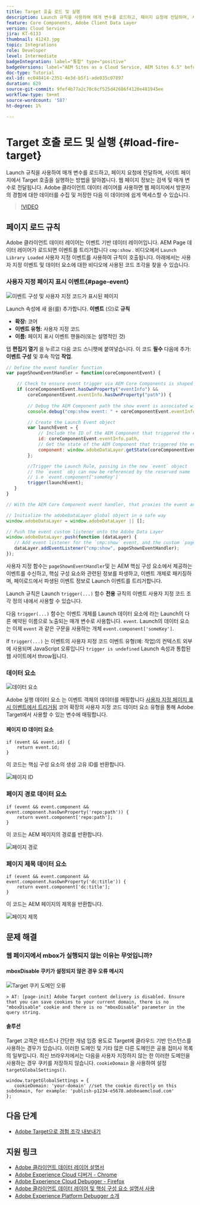```yaml
---
title: Target 호출 로드 및 실행
description: Launch 규칙을 사용하여 매개 변수를 로드하고, 페이지 요청에 전달하며, 사이트 페이지에서 Target 호출을 실행하는 방법을 알아봅니다. 페이지 정보는 검색 및 매개 변수로 전달됩니다. Adobe 클라이언트 데이터 레이어를 사용하면 웹 페이지에서 방문자의 경험에 대한 데이터를 수집 및 저장한 다음 이 데이터에 쉽게 액세스할 수 있습니다.
feature: Core Components, Adobe Client Data Layer
version: Cloud Service
jira: KT-6133
thumbnail: 41243.jpg
topic: Integrations
role: Developer
level: Intermediate
badgeIntegration: label="통합" type="positive"
badgeVersions: label="AEM Sites as a Cloud Service, AEM Sites 6.5" before-title="false"
doc-type: Tutorial
exl-id: ec048414-2351-4e3d-b5f1-ade035c07897
duration: 629
source-git-commit: 9fef4b77a2c70c8cf525d42686f4120e481945ee
workflow-type: tm+mt
source-wordcount: '587'
ht-degree: 1%

---
```


# Target 호출 로드 및 실행 {#load-fire-target}

Launch 규칙을 사용하여 매개 변수를 로드하고, 페이지 요청에 전달하며, 사이트 페이지에서 Target 호출을 실행하는 방법을 알아봅니다. 웹 페이지 정보는 검색 및 매개 변수로 전달됩니다. Adobe 클라이언트 데이터 레이어를 사용하면 웹 페이지에서 방문자의 경험에 대한 데이터를 수집 및 저장한 다음 이 데이터에 쉽게 액세스할 수 있습니다.

>[!VIDEO](https://video.tv.adobe.com/v/41243?quality=12&learn=on)

## 페이지 로드 규칙

Adobe 클라이언트 데이터 레이어는 이벤트 기반 데이터 레이어입니다. AEM Page 데이터 레이어가 로드되면 이벤트를 트리거합니다 `cmp:show` . 비디오에서 `Launch Library Loaded` 사용자 지정 이벤트를 사용하여 규칙이 호출됩니다. 아래에서는 사용자 지정 이벤트 및 데이터 요소에 대한 비디오에 사용된 코드 조각을 찾을 수 있습니다.

### 사용자 지정 페이지 표시 이벤트{#page-event}

![이벤트 구성 및 사용자 지정 코드가 표시된 페이지](assets/load-and-fire-target-call.png)

Launch 속성에 새 을(를) 추가합니다. **이벤트** (으)로 **규칙**

+ __확장:__ 코어
+ __이벤트 유형:__ 사용자 지정 코드
+ __이름:__ 페이지 표시 이벤트 핸들러(또는 설명적인 것)

탭 __편집기 열기__ 을 누르고 다음 코드 스니펫에 붙여넣습니다. 이 코드 __필수__ 다음에 추가: __이벤트 구성__ 및 후속 작업 __작업__.

```javascript
// Define the event handler function
var pageShownEventHandler = function(coreComponentEvent) {

    // Check to ensure event trigger via AEM Core Components is shaped correctly
    if (coreComponentEvent.hasOwnProperty("eventInfo") && 
        coreComponentEvent.eventInfo.hasOwnProperty("path")) {
    
        // Debug the AEM Component path the show event is associated with
        console.debug("cmp:show event: " + coreComponentEvent.eventInfo.path);

        // Create the Launch Event object
        var launchEvent = {
            // Include the ID of the AEM Component that triggered the event
            id: coreComponentEvent.eventInfo.path,
            // Get the state of the AEM Component that triggered the event           
            component: window.adobeDataLayer.getState(coreComponentEvent.eventInfo.path)
        };

        //Trigger the Launch Rule, passing in the new `event` object
        // the `event` obj can now be referenced by the reserved name `event` by other Launch data elements
        // i.e `event.component['someKey']`
        trigger(launchEvent);
   }
}

// With the AEM Core Component event handler, that proxies the event and relevant information to Adobe Launch, defined above...

// Initialize the adobeDataLayer global object in a safe way
window.adobeDataLayer = window.adobeDataLayer || [];

// Push the event custom listener onto the Adobe Data Layer
window.adobeDataLayer.push(function (dataLayer) {
   // Add event listener for the `cmp:show` event, and the custom `pageShownEventHandler` function as the callback
   dataLayer.addEventListener("cmp:show", pageShownEventHandler);
});
```

사용자 지정 함수는 `pageShownEventHandler`및 는 AEM 핵심 구성 요소에서 제공하는 이벤트를 수신하고, 핵심 구성 요소와 관련된 정보를 파생하고, 이벤트 개체로 패키징하며, 페이로드에서 파생된 이벤트 정보로 Launch 이벤트를 트리거합니다.

Launch 규칙은 Launch `trigger(...)` 함수 __전용__ 규칙의 이벤트 사용자 지정 코드 조각 정의 내에서 사용할 수 있습니다.

다음 `trigger(...)` 함수는 이벤트 개체를 Launch 데이터 요소에 라는 Launch의 다른 예약된 이름으로 노출되는 매개 변수로 사용합니다. `event`. Launch의 데이터 요소는 이제 `event` 과 같은 구문을 사용하는 개체 `event.component['someKey']`.

If `trigger(...)` 는 이벤트의 사용자 지정 코드 이벤트 유형(예: 작업)의 컨텍스트 외부에 사용되며 JavaScript 오류입니다 `trigger is undefined` Launch 속성과 통합된 웹 사이트에서 throw됩니다.


### 데이터 요소

![데이터 요소](assets/data-elements.png)

Adobe 실행 데이터 요소 는 이벤트 객체의 데이터를 매핑합니다 [사용자 지정 페이지 표시 이벤트에서 트리거됨](#page-event) 코어 확장의 사용자 지정 코드 데이터 요소 유형을 통해 Adobe Target에서 사용할 수 있는 변수에 매핑합니다.

#### 페이지 ID 데이터 요소

```
if (event && event.id) {
    return event.id;
}
```

이 코드는 핵심 구성 요소의 생성 고유 ID를 반환합니다.

![페이지 ID](assets/pageid.png)

### 페이지 경로 데이터 요소

```
if (event && event.component && event.component.hasOwnProperty('repo:path')) {
    return event.component['repo:path'];
}
```

이 코드는 AEM 페이지의 경로를 반환합니다.

![페이지 경로](assets/pagepath.png)

### 페이지 제목 데이터 요소

```
if (event && event.component && event.component.hasOwnProperty('dc:title')) {
    return event.component['dc:title'];
}
```

이 코드는 AEM 페이지의 제목을 반환합니다.

![페이지 제목](assets/pagetitle.png)

## 문제 해결

### 웹 페이지에서 mbox가 실행되지 않는 이유는 무엇입니까?

#### mboxDisable 쿠키가 설정되지 않은 경우 오류 메시지

![Target 쿠키 도메인 오류](assets/target-cookie-error.png)

```
> AT: [page-init] Adobe Target content delivery is disabled. Ensure that you can save cookies to your current domain, there is no "mboxDisable" cookie and there is no "mboxDisable" parameter in the query string.
```

#### 솔루션

Target 고객은 테스트나 간단한 개념 입증 용도로 Target에 클라우드 기반 인스턴스를 사용하는 경우가 있습니다. 이러한 도메인 및 기타 많은 다른 도메인은 공용 접미사 목록 의 일부입니다.
최신 브라우저에서는 다음을 사용자 지정하지 않는 한 이러한 도메인을 사용하는 경우 쿠키를 저장하지 않습니다. `cookieDomain` 을 사용하여 설정 `targetGlobalSettings()`.

```
window.targetGlobalSettings = {  
   cookieDomain: 'your-domain' //set the cookie directly on this subdomain, for example: 'publish-p1234-e5678.adobeaemcloud.com'
};
```

## 다음 단계

+ [Adobe Target으로 경험 조각 내보내기](./export-experience-fragment-target.md)

## 지원 링크

+ [Adobe 클라이언트 데이터 레이어 설명서](https://github.com/adobe/adobe-client-data-layer/wiki)
+ [Adobe Experience Cloud 디버거 - Chrome](https://chrome.google.com/webstore/detail/adobe-experience-platform/bfnnokhpnncpkdmbokanobigaccjkpob)
+ [Adobe Experience Cloud Debugger - Firefox](https://addons.mozilla.org/en-US/firefox/addon/adobe-experience-platform-dbg/)
+ [Adobe 클라이언트 데이터 레이어 및 핵심 구성 요소 설명서 사용](https://experienceleague.adobe.com/docs/experience-manager-core-components/using/developing/data-layer/overview.html)
+ [Adobe Experience Platform Debugger 소개](https://experienceleague.adobe.com/docs/platform-learn/data-collection/debugger/overview.html)
